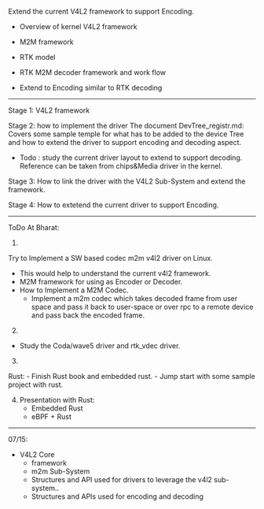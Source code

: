 Extend the current V4L2 framework to support Encoding.

- Overview of kernel V4L2 framework
- M2M framework 
- RTK model
- RTK M2M decoder framework and work flow

- Extend to Encoding similar to RTK decoding 

----
Stage 1: V4L2 framework

Stage 2: how to implement the driver
The document DevTree_registr.md:
    Covers some sample temple for what has to be added to the device Tree
    and how to extend the driver to support encoding and decoding aspect.

- Todo : study the current driver layout to extend to support decoding.
Reference can be taken from chips&Media driver in the kernel.

Stage 3:  How to link the driver with the V4L2 Sub-System and extend the framework.

Stage 4: How to extetend the current driver to support Encoding.

---

ToDo At Bharat:

1. 
Try to Implement a SW based codec m2m v4l2 driver on  Linux.

- This would help to understand the current v4l2 framework.
- M2M framework for using as Encoder or Decoder. 
- How to Implement a M2M Codec. 
    - Implement a m2m codec which takes decoded frame from user space and pass it back to user-space
      or over rpc to a remote device and pass back the encoded frame.

2. 
- Study the Coda/wave5 driver and rtk_vdec driver.

3. 
Rust:
    - Finish Rust book and embedded rust.
    - Jump start with some sample project with rust.

4. Presentation with Rust:
    - Embedded Rust
    - eBPF + Rust 

----------
07/15:

- V4L2 Core 
    - framework 
    - m2m  Sub-System
    - Structures and API used  for drivers to leverage the v4l2 sub-system..
    - Structures and APIs used for encoding and decoding
